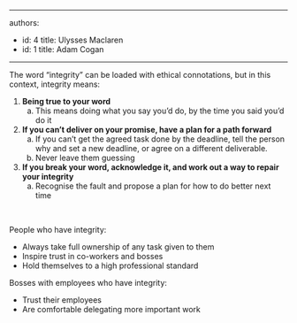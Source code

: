 

---
authors:
  - id: 4
    title: Ulysses Maclaren
  - id: 1
    title: Adam Cogan
---




<span class='intro'> <p>​The word “integrity” can be loaded with ethical connotations, but in this context, integrity means&#58;</p> </span>

<ol class="ol1"><li class="li2">
      <strong>​Being true to your word</strong>
      <ol style="list-style-type&#58;lower-alpha;"><li>This means doing what you say you’d​&#160;do, by the time you said you’d do it</li></ol></li><li>
      <strong>If you can’t deliver on your promise, have a plan for a path forward</strong>
      <ol style="list-style-type&#58;lower-alpha;"><li>If you can’t get the agreed task done by the deadline, tell the person why and set a new deadline, or agree on a different deliverable.&#160;</li><li class="li2">Never leave them guessing</li></ol></li><li class="li2">
      <strong>If you break your word, acknowledge it, and work out a way to repair your integrity</strong>
      <ol style="list-style-type&#58;lower-alpha;"><li>​Recognise the fault and propose a plan for how to do better ​next time</li></ol></li></ol>
<br>
<p>People who have integrity&#58;</p><ul class="ul1"><li class="li2">Always take full ownership of any task given to them</li><li class="li2">Inspire trust in co-workers and bosses</li><li class="li2">Hold themselves to a high professional standard</li></ul><p class="p1">Bosses with employees who have integrity&#58;</p><ul class="ul1"><li class="li2">Trust their employees</li><li class="li2">Are comfortable delegating more important work</li></ul>


